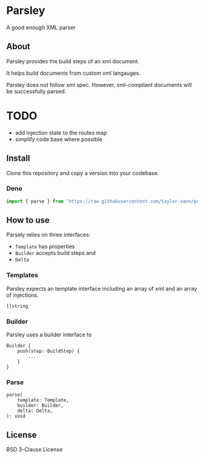 # Parsley

A good enough XML parser

## About

Parsley provides the build steps of an xml document.

It helps build documents from custom xml langauges.

Parsley does not follow xml spec. However, xml-compliant documents will be
successfully parsed.

# TODO

- add injection state to the routes map
- simplify code base where possible

## Install

Clone this repository and copy a version into your codebase.

### Deno

```ts
import { parse } from "https://raw.githubusercontent.com/taylor-vann/parsley/main/deno/v0.1/mod.ts";
```

## How to use

Parsely relies on three interfaces:

- `Template` has properties
- `Builder` accepts build steps and
- `Delta`

### Templates

Parsley expects an template interface including an array of xml and an array of
injections.

```
[]string
```

### Builder

Parsley uses a builder interface to

```
Builder {
	push(step: BuildStep) {
		...
	}
}
```

### Parse

```
parse(
	template: Template,
	builder: Builder,
	delta: Delta,
): void
```

## License

BSD 3-Clause License
